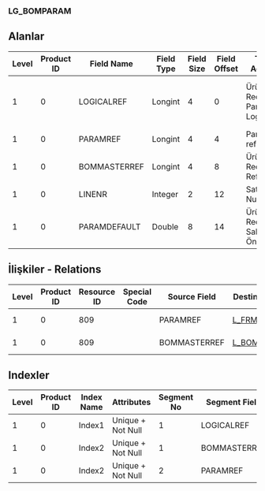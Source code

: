 ### LG_BOMPARAM

## Alanlar

**Level**|**Product ID**|**Field Name**|**Field Type**|**Field Size**|**Field Offset**|**Türkçe Açıklama**|**Expression**
-----|-----|-----|-----|-----|-----|-----|-----
1|0|LOGICALREF|Longint|4|0|Ürün Reçetesi Parametresi Logical Ref.|Bill Of Material Parameter Logical Reference
1|0|PARAMREF|Longint|4|4|Parametre ref.|Parameter Reference
1|0|BOMMASTERREF|Longint|4|8|Ürün Reçetesi Referansı|Bill Of Material Reference
1|0|LINENR|Integer|2|12|Satır Numarası|Line Number
1|0|PARAMDEFAULT|Double|8|14|Ürün Reçetesi Sabiti Öndeğeri|BOM Constants Default

## İlişkiler - Relations
**Level**|**Product ID**|**Resource ID**|**Special Code**|**Source Field**|**Destination Table**|**Destination Field**|**Relation Type**|**Extra Condition**
-----|-----|-----|-----|-----|-----|-----|-----|-----
1|0|809||PARAMREF|[L_FRMPRDPARAM](../L_FRMPRDPARAM "L_FRMPRDPARAM")|LOGICALREF|one-to-one|
1|0|809||BOMMASTERREF|[L_BOMASTER](../L_BOMASTER "L_BOMASTER")|LOGICALREF|one-to-one|

## Indexler
**Level**|**Product ID**|**Index Name**|**Attributes**|**Segment No**|**Segment Field**|**Sense**
-----|-----|-----|-----|-----|-----|-----
1|0|Index1|Unique + Not Null|1|LOGICALREF|Ascending
1|0|Index2|Unique + Not Null|1|BOMMASTERREF|Ascending
1|0|Index2|Unique + Not Null|2|PARAMREF|Ascending
